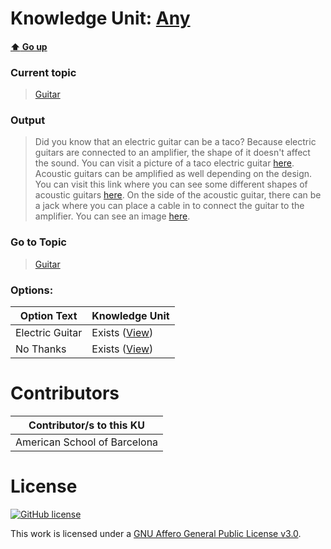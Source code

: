 # Knowledge Unit: [Any](../../knowledge_units/guitar/any.md)

#### [:arrow_up: Go up](../../topics/guitar.md)
### Current topic
> [Guitar](../../topics/guitar.md)
### Output
> Did you know that an electric guitar can be a taco? Because electric guitars are connected to an amplifier, the shape of it doesn&#039;t affect the sound. You can visit a picture of a taco electric guitar [here](https://ichef.bbci.co.uk/images/ic/1200x675/p05ln7jx.jpg). Acoustic guitars can be amplified as well depending on the design. You can visit this link where you can see some different shapes of acoustic guitars [here](https://guitariano.com/wp-content/uploads/2019/12/acoustic-guitar-body-shapes.jpg). On the side of the acoustic guitar, there can be a jack where you can place a cable in to connect the guitar to the amplifier. You can see an image [here](https://d1aeri3ty3izns.cloudfront.net/media/30/305236/1200/preview.jpg).
### Go to Topic
> [Guitar](../../topics/guitar.md)

### Options: 

| Option Text | Knowledge Unit |
| - | - |  
| Electric Guitar  |  Exists ([View](../../knowledge_units/guitar/electric-guitar.md))  |  
| No Thanks  |  Exists ([View](../../knowledge_units/guitar/no-thanks.md))  | 

# Contributors

| Contributor/s to this KU |
| - | 
| American School of Barcelona |

# License
[![GitHub license](https://img.shields.io/github/license/inbrainz/cerebro)](https://github.com/inbrainz/cerebro/blob/master/LICENSE)

This work is licensed under a [GNU Affero General Public License v3.0](https://www.gnu.org/licenses/agpl-3.0.txt).